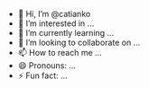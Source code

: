 - 👋 Hi, I’m @catianko
- 👀 I’m interested in ...
- 🌱 I’m currently learning ...
- 💞️ I’m looking to collaborate on ...
- 📫 How to reach me ...
- 😄 Pronouns: ...
- ⚡ Fun fact: ...

<!---
catianko/catianko is a ✨ special ✨ repository because its `README.md` (this file) appears on your GitHub profile.
You can click the Preview link to take a look at your changes.
--->
